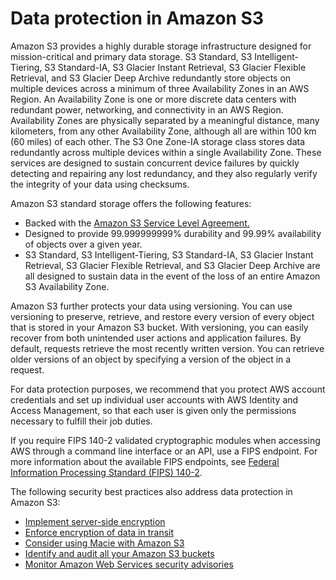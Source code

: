 # Data protection in Amazon S3<a name="DataDurability"></a>

Amazon S3 provides a highly durable storage infrastructure designed for mission\-critical and primary data storage\. S3 Standard, S3 Intelligent\-Tiering, S3 Standard\-IA, S3 Glacier Instant Retrieval, S3 Glacier Flexible Retrieval, and S3 Glacier Deep Archive redundantly store objects on multiple devices across a minimum of three Availability Zones in an AWS Region\. An Availability Zone is one or more discrete data centers with redundant power, networking, and connectivity in an AWS Region\. Availability Zones are physically separated by a meaningful distance, many kilometers, from any other Availability Zone, although all are within 100 km \(60 miles\) of each other\. The S3 One Zone\-IA storage class stores data redundantly across multiple devices within a single Availability Zone\. These services are designed to sustain concurrent device failures by quickly detecting and repairing any lost redundancy, and they also regularly verify the integrity of your data using checksums\.

Amazon S3 standard storage offers the following features: 
+ Backed with the [Amazon S3 Service Level Agreement\.](https://aws.amazon.com/s3/sla/)
+ Designed to provide 99\.999999999% durability and 99\.99% availability of objects over a given year\.
+ S3 Standard, S3 Intelligent\-Tiering, S3 Standard\-IA, S3 Glacier Instant Retrieval, S3 Glacier Flexible Retrieval, and S3 Glacier Deep Archive are all designed to sustain data in the event of the loss of an entire Amazon S3 Availability Zone\.

Amazon S3 further protects your data using versioning\. You can use versioning to preserve, retrieve, and restore every version of every object that is stored in your Amazon S3 bucket\. With versioning, you can easily recover from both unintended user actions and application failures\. By default, requests retrieve the most recently written version\. You can retrieve older versions of an object by specifying a version of the object in a request\. 

For data protection purposes, we recommend that you protect AWS account credentials and set up individual user accounts with AWS Identity and Access Management, so that each user is given only the permissions necessary to fulfill their job duties\.

If you require FIPS 140\-2 validated cryptographic modules when accessing AWS through a command line interface or an API, use a FIPS endpoint\. For more information about the available FIPS endpoints, see [Federal Information Processing Standard \(FIPS\) 140\-2](http://aws.amazon.com/compliance/fips/)\.

The following security best practices also address data protection in Amazon S3:
+ [Implement server-side encryption](security-best-practices.md#server-side)
+ [Enforce encryption of data in transit](security-best-practices.md#transit)
+ [Consider using Macie with Amazon S3](security-best-practices.md#macie)
+ [Identify and audit all your Amazon S3 buckets](security-best-practices.md#audit)
+ [Monitor Amazon Web Services security advisories](security-best-practices.md#advisories)